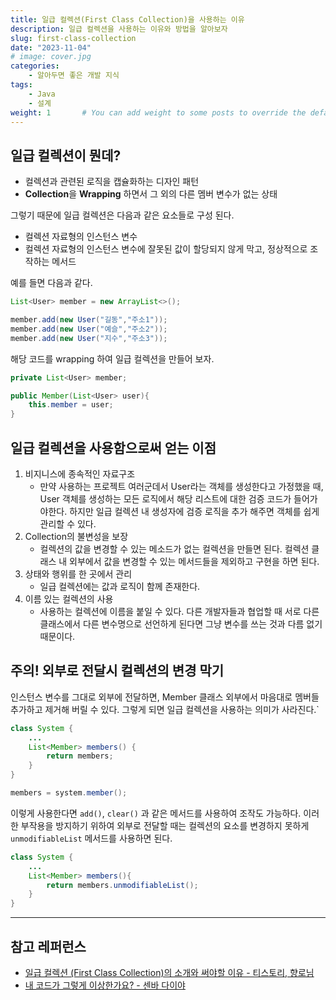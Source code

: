 ```yaml
---
title: 일급 컬렉션(First Class Collection)을 사용하는 이유
description: 일급 컬렉션을 사용하는 이유와 방법을 알아보자
slug: first-class-collection
date: "2023-11-04"
# image: cover.jpg
categories:
    - 알아두면 좋은 개발 지식
tags:
    - Java
    - 설계
weight: 1       # You can add weight to some posts to override the default sorting (date descending)
---
```


## 일급 컬렉션이 뭔데?
- 컬렉션과 관련된 로직을 캡슐화하는 디자인 패턴
- **Collection**을 **Wrapping** 하면서 그 외의 다른 멤버 변수가 없는 상태

그렇기 때문에 일급 컬렉션은 다음과 같은 요소들로 구성 된다.
- 컬렉션 자료형의 인스턴스 변수
- 컬렉션 자료형의 인스턴스 변수에 잘못된 값이 할당되지 않게 막고, 정상적으로 조작하는 메서드

예를 들면 다음과 같다.
``` java
List<User> member = new ArrayList<>();

member.add(new User("길동","주소1"));
member.add(new User("예슬","주소2"));
member.add(new User("지수","주소3"));
```
해당 코드를 wrapping 하여 일급 컬렉션을 만들어 보자.
``` java
private List<User> member;

public Member(List<User> user){
    this.member = user;
}
```

## 일급 컬렉션을 사용함으로써 얻는 이점
1. 비지니스에 종속적인 자료구조
   - 만약 사용하는 프로젝트 여러군데서 User라는 객체를 생성한다고 가정했을 때, User 객체를 생성하는 모든 로직에서 해당 리스트에 대한 검증 코드가 들어가야한다.
   하지만 일급 컬렉션 내 생성자에 검증 로직을 추가 해주면 객체를 쉽게 관리할 수 있다.
2. Collection의 불변성을 보장
   - 컬렉션의 값을 변경할 수 있는 메소드가 없는 컬렉션을 만들면 된다.
   컬렉션 클래스 내 외부에서 값을 변경할 수 있는 메서드들을 제외하고 구현을 하면 된다.
3. 상태와 행위를 한 곳에서 관리
   - 일급 컬렉션에는 값과 로직이 함께 존재한다. 
4. 이름 있는 컬렉션의 사용
   - 사용하는 컬렉션에 이름을 붙일 수 있다.
   다른 개발자들과 협업할 때 서로 다른 클래스에서 다른 변수명으로 선언하게 된다면 그냥 변수를 쓰는 것과 다름 없기 때문이다.

## 주의! 외부로 전달시 컬렉션의 변경 막기
인스턴스 변수를 그대로 외부에 전달하면, Member 클래스 외부에서 마음대로 멤버들 추가하고 제거해 버릴 수 있다. 그렇게 되면 일급 컬렉션을 사용하는 의미가 사라진다.`
``` java
class System {
	...
    List<Member> members() {
    	return members;
    }
}
```

``` java
members = system.member();
```
이렇게 사용한다면 ```add()```, ```clear()``` 과 같은 메서드를 사용하여 조작도 가능하다.
이러한 부작용을 방지하기 위하여 외부로 전달할 때는 컬렉션의 요소를 변경하지 못하게 ```unmodifiableList``` 메서드를 사용하면 된다.
``` java
class System {
	...
    List<Member> members(){
    	return members.unmodifiableList();
    }
}
```

---
## 참고 레퍼런스
- [일급 컬렉션 (First Class Collection)의 소개와 써야할 이유 - 티스토리, 향로님](https://jojoldu.tistory.com/412)
- [내 코드가 그렇게 이상한가요? - 센바 다이야](https://product.kyobobook.co.kr/detail/S000202521361)